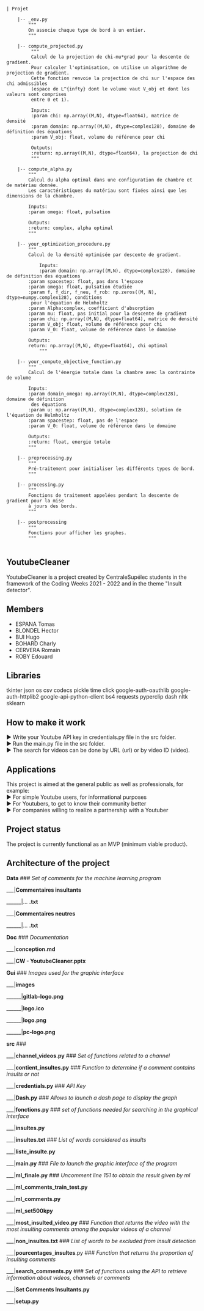 ```
| Projet

	|-- _env.py
		"""
		On associe chaque type de bord à un entier.
		"""
		
	|-- compute_projected.py    
		 """
		 Calcul de la projection de chi-mu*grad pour la descente de gradient. 
		 Pour calculer l'optimisation, on utilise un algorithme de projection de gradient. 
		 Cette fonction renvoie la projection de chi sur l'espace des chi admissibles 
		 (espace de L^{infty} dont le volume vaut V_obj et dont les valeurs sont comprises 
		 entre 0 et 1).

		 Inputs:
		 :param chi: np.array((M,N), dtype=float64), matrice de densité
		 :param domain: np.array((M,N), dtype=complex128), domaine de définition des équations
		 :param V_obj: float, volume de référence pour chi

		 Outputs:
		 :return: np.array((M,N), dtype=float64), la projection de chi
		 """
		 
	|-- compute_alpha.py   
		"""
		Calcul du alpha optimal dans une configuration de chambre et de matériau donnée.
		Les caractéristiques du matériau sont fixées ainsi que les dimensions de la chambre.
		
		Inputs:
		:param omega: float, pulsation 

		Outputs:
		:return: complex, alpha optimal
		"""
	
	|-- your_optimization_procedure.py	 
		"""
		Calcul de la densité optimisée par descente de gradient.

	    	Inputs:
	    	:param domain: np.array((M,N), dtype=complex128), domaine de définition des équations
		:param spacestep: float, pas dans l'espace
		:param omega: float, pulsation étudiée
		:param f, f_dir, f_neu, f_rob: np.zeros((M, N), dtype=numpy.complex128), conditions 
		 pour l'équation de Helmholtz
		:param Alpha:complex, coefficient d'absorption
		:param mu: float, pas initial pour la descente de gradient
		:param chi: np.array((M,N), dtype=float64), matrice de densité 
		:param V_obj: float, volume de référence pour chi
		:param V_0: float, volume de référence dans le domaine
		
		Outputs:
		return: np.array((M,N), dtype=float64), chi optimal
    		"""
		
	|-- your_compute_objective_function.py
		"""
		Calcul de l'énergie totale dans la chambre avec la contrainte de volume
		
		Inputs:
		:param domain_omega: np.array((M,N), dtype=complex128), domaine de définition 
		 des équations
		:param u: np.array((M,N), dtype=complex128), solution de l'équation de Helmholtz
		:param spacestep: float, pas de l'espace
		:param V_0: float, volume de référence dans le domaine
		
		Outputs:
		:return: float, energie totale
		"""
		
	|-- preprocessing.py
		"""
		Pré-traitement pour initialiser les différents types de bord.
		"""
		
	|-- processing.py 
		"""
		Fonctions de traitement appelées pendant la descente de gradient pour la mise
		à jours des bords. 
		"""
		
	|-- postprocessing 
		"""
		Fonctions pour afficher les graphes. 
		"""
	
```




















## YoutubeCleaner

YoutubeCleaner is a project created by CentraleSupélec students in the framework of the Coding Weeks 2021 - 2022 and in the theme "Insult detector".

## Members

- ESPANA Tomas
- BLONDEL Hector
- BUI Hugo
- BOHARD Charly
- CERVERA Romain
- ROBY Edouard

## Libraries

tkinter
json
os
csv
codecs
pickle
time
click 
google-auth-oauthlib 
google-auth-httplib2 
google-api-python-client
bs4
requests
pyperclip
dash
nltk
sklearn

## How to make it work

► Write your Youtube API key in credentials.py file in the src folder.  
► Run the main.py file in the src folder.  
► The search for videos can be done by URL (url) or by video ID (video).   

## Applications

This project is aimed at the general public as well as professionals, for example:  
► For simple Youtube users, for informational purposes  
► For Youtubers, to get to know their community better  
► For companies willing to realize a partnership with a Youtuber  

## Project status
The project is currently functional as an MVP (minimum viable product). 

## Architecture of the project 
**Data** ### _Set of comments for the machine learning program_

___|**Commentaires insultants**

______|... **.txt**

___|**Commentaires neutres**

______|... **.txt**

**Doc** ###  _Documentation_

___|**conception.md**

___|**CW - YoutubeCleaner.pptx**

**Gui** ###        _Images used for the graphic interface_

___|**images**

______|**gitlab-logo.png**

______|**logo.ico**

______|**logo.png**

______|**pc-logo.png**

**src**    ###  

___|**channel_videos.py**       ###  _Set of functions related to a channel_

___|**contient_insultes.py**    ###   _Function to determine if a comment contains insults or not_

___|**credentials.py**  ###  _API Key_

___|**Dash.py**   ###     _Allows to launch a dash page to display the graph_

___|**fonctions.py** ### _set of functions needed for searching in the graphical interface_

___|**insultes.py**

___|**insultes.txt**       ###   _List of words considered as insults_

___|**liste_insulte.py**

___|**main.py**  ###    _File to launch the graphic interface of the program_

___|**ml_finale.py** ###  _Uncomment line 151 to obtain the result given by ml_

___|**ml_comments_train_test.py**

___|**ml_comments.py**

___|**ml_set500kpy**

___|**most_insulted_video.py**   ###     _Function that returns the video with the most insulting comments among the popular videos of a channel_

___|**non_insultes.txt**     ###      _List of words to be excluded from insult detection_

___|**pourcentages_insultes**.py  ### _Function that returns the proportion of insulting comments_

___|**search_comments.py**     ###    _Set of functions using the API to retrieve information about videos, channels or comments_

___|**Set Comments Insultants.py**

___|**setup.py**














